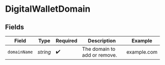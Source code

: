 # DigitalWalletDomain


## Fields

| Field                        | Type                         | Required                     | Description                  | Example                      |
| ---------------------------- | ---------------------------- | ---------------------------- | ---------------------------- | ---------------------------- |
| `domainName`                 | *string*                     | :heavy_check_mark:           | The domain to add or remove. | example.com                  |